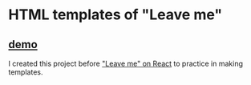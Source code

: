 # HTML templates of "Leave me"

## [demo](https://dimabytes.github.io/leave-me-template/)

I created this project before ["Leave me" on React](https://github.com/Dimabytes/leave-me) to practice in making templates.

